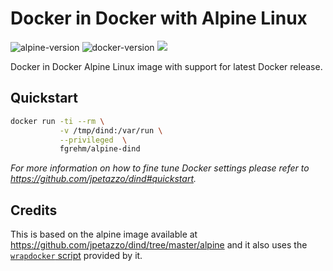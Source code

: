 # Docker in Docker with Alpine Linux

![alpine-version](https://img.shields.io/badge/gliderlabs%2Falpine-3.2-green.svg) ![docker-version](https://img.shields.io/badge/docker-1.8.1-green.svg) [![](https://badge.imagelayers.io/fgrehm/alpine-dind:latest.svg)](https://imagelayers.io/?images=fgrehm/alpine-dind:latest 'Get your own badge on imagelayers.io')

Docker in Docker Alpine Linux image with support for latest Docker release.


## Quickstart

```sh
docker run -ti --rm \
           -v /tmp/dind:/var/run \
           --privileged  \
           fgrehm/alpine-dind
```

_For more information on how to fine tune Docker settings please refer to https://github.com/jpetazzo/dind#quickstart._


## Credits

This is based on the alpine image available at https://github.com/jpetazzo/dind/tree/master/alpine
and it also uses the [`wrapdocker` script](https://github.com/jpetazzo/dind/blob/master/wrapdocker)
provided by it.
